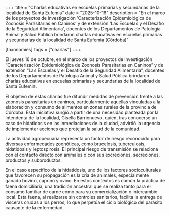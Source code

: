 +++
title = "Charlas educativas en escuelas primarias y secundarias de la localidad de Santa Eufemia"
date = "2025-10-16"
description = "En el marco de los proyectos de investigación 'Caracterización Epidemiológica de Zoonosis Parasitarias en Caninos' y de extensión 'Las Escuelas y el Desafío de la Seguridad Alimentaria', docentes de los Departamentos de Patología Animal y Salud Pública brindaron charlas educativas en escuelas primarias y secundarias de la localidad de Santa Eufemia (Córdoba)"

[taxonomies]
tags = ["charlas"]
+++

El jueves 16 de octubre, en el marco de los proyectos de investigación “Caracterización Epidemiológica de Zoonosis Parasitarias en Caninos” y de extensión “Las Escuelas y el Desafío de la Seguridad Alimentaria”, docentes de los Departamentos de Patología Animal y Salud Pública brindaron charlas educativas en escuelas primarias y secundarias de la localidad de Santa Eufemia.

El objetivo de estas charlas fue difundir medidas de prevención frente a las zoonosis parasitarias en caninos, particularmente aquellas vinculadas a la elaboración y consumo de alimentos en zonas rurales de la provincia de Córdoba. Esta iniciativa surgió a partir de una necesidad planteada por la intendenta de la localidad, Gisella Barrionuevo, quien, tras conocerse un caso de hidatidosis en las inmediaciones de la ciudad, advirtió la urgencia de implementar acciones que protejan la salud de la comunidad.

La actividad agropecuaria representa un factor de riesgo reconocido para diversas enfermedades zoonóticas, como brucelosis, tuberculosis, hidatidosis y leptospirosis. El principal riesgo de transmisión se relaciona con el contacto directo con animales o con sus excreciones, secreciones, productos y subproductos.

En el caso específico de la hidatidosis, uno de los factores socioculturales que favorecen su propagación es la cría de animales, especialmente ganado bovino, caprino y ovino. En estos contextos es común la práctica de faena domiciliaria, una tradición ancestral que se realiza tanto para el consumo familiar de carne como para su comercialización o intercambio local. Esta faena, al realizarse sin controles sanitarios, facilita la entrega de vísceras crudas a los perros, lo que perpetúa el ciclo biológico del parásito causante de la enfermedad.
